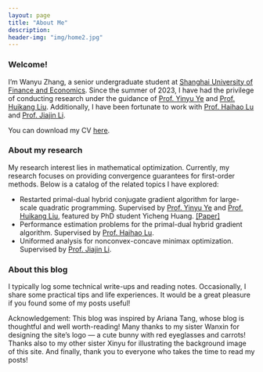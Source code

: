 ```yaml
---
layout: page
title: "About Me"
description: 
header-img: "img/home2.jpg"
---
```


### Welcome!

I’m Wanyu Zhang, a senior undergraduate student at [<u>Shanghai University of Finance and Economics</u>](https://english.sufe.edu.cn/). Since the summer of 2023, I have had the privilege of conducting research under the guidance of [<u>Prof. Yinyu Ye</u>](https://web.stanford.edu/~yyye/) and [<u>Prof. Huikang Liu</u>](https://huikang2019.github.io/). Additionally, I have been fortunate to work with [<u>Prof. Haihao Lu</u>](https://mitsloan.mit.edu/faculty/directory/haihao-lu) and [<u>Prof. Jiajin Li</u>](https://gerrili1996.github.io/).

You can download my CV [<u>here</u>](https://drive.google.com/file/d/1CQCCthllm8AAIpPSYyHOyYi_ZPE-nAyn/view?usp=drive_link).

### About my research

My research interest lies in mathematical optimization. Currently, my research focuses on providing convergence guarantees for first-order methods. Below is a catalog of the related topics I have explored:

- Restarted primal-dual hybrid conjugate gradient algorithm for large-scale quadratic programming. Supervised by [Prof. Yinyu Ye](https://web.stanford.edu/~yyye/) and [Prof. Huikang Liu](https://huikang2019.github.io/), featured by PhD student Yicheng Huang. [<u>[Paper]</u>](https://arxiv.org/abs/2405.16160)
- Performance estimation problems for the primal-dual hybrid gradient algorithm. Supervised by [Prof. Haihao Lu](https://mitsloan.mit.edu/faculty/directory/haihao-lu).
- Uniformed analysis for nonconvex-concave minimax optimization. Supervised by [Prof. Jiajin Li](https://gerrili1996.github.io/).

### About this blog

I typically log some technical write-ups and reading notes. Occasionally, I share some practical tips and life experiences. It would be a great pleasure if you found some of my posts useful!

Acknowledgement: This blog was inspired by Ariana Tang, whose blog is thoughtful and well worth-reading! Many thanks to my sister Wanxin for designing the site’s logo — a cute bunny with red eyeglasses and carrots! Thanks also to my other sister Xinyu for illustrating the background image of this site. And finally, thank you to everyone who takes the time to read my posts!
